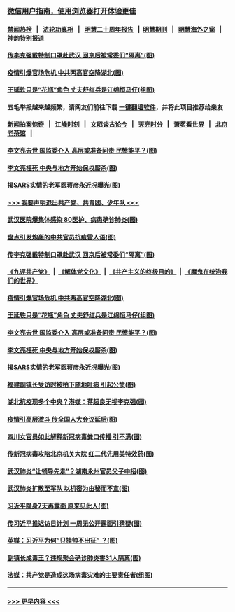 ### [微信用户指南，使用浏览器打开体验更佳](https://github.com/gfw-breaker/banned-news1/blob/master/indexes/wechat-guide.md?t=0)
#### [禁闻热榜](热点新闻.md?t=0)  &nbsp;&nbsp;|&nbsp;&nbsp; [法轮功真相](https://github.com/gfw-breaker/truth/blob/master/README.md?t=0) &nbsp;&nbsp;|&nbsp;&nbsp; [明慧二十周年报告](https://github.com/gfw-breaker/mh-reports/blob/master/README.md?t=0) &nbsp;&nbsp;|&nbsp;&nbsp;[明慧期刊](https://github.com/gfw-breaker/mh-qikan) &nbsp;&nbsp;|&nbsp;&nbsp; [明慧海外之窗](https://github.com/gfw-breaker/mh-news/blob/master/README.md?t=0) &nbsp;&nbsp;|&nbsp;&nbsp; [神韵特别报道](https://github.com/gfw-breaker/mh-news/blob/master/shenyun.md?t=0)
#### [传李克强戴特制口罩赴武汉 回京后被常委们“隔离”(图)](../pages/p2/922416.md?t=02091322) 
#### [疫情引爆官场危机 中共两高官空降湖北(图)](../pages/p2/922400.md?t=02091322) 
#### [王延轶只是“花瓶”角色 丈夫舒红兵是江绵恒马仔(组图)](../pages/p2/922350.md?t=02091322) 
#### 五毛举报越来越频繁，请网友们前往下载 [一键翻墙软件](https://github.com/gfw-breaker/ssr-accounts)，并将此项目推荐给亲友
#### [新闻拍案惊奇](https://github.com/gfw-breaker/banned-news1/blob/master/pages/link4.md) &nbsp;&nbsp;|&nbsp;&nbsp; [江峰时刻](https://github.com/gfw-breaker/banned-news1/blob/master/pages/link4.md) &nbsp;&nbsp;|&nbsp;&nbsp; [文昭谈古论今](https://github.com/gfw-breaker/banned-news1/blob/master/pages/link4.md) &nbsp;&nbsp;|&nbsp;&nbsp; [天亮时分](https://github.com/gfw-breaker/banned-news1/blob/master/pages/link4.md) &nbsp;&nbsp;|&nbsp;&nbsp; [萧茗看世界](https://github.com/gfw-breaker/banned-news1/blob/master/pages/link4.md) &nbsp;&nbsp;|&nbsp;&nbsp; [北京老茶馆](https://github.com/gfw-breaker/banned-news1/blob/master/pages/link4.md) &nbsp;&nbsp;|&nbsp;&nbsp; 
#### [李文亮去世 国监委介入 高层或准备问责 民愤能平？(图)](../pages/p2/922346.md?t=02091322) 
#### [李文亮枉死 中央与地方开始保权厮杀(图)](../pages/p2/922239.md?t=02091322) 
#### [揭SARS实情的老军医蒋彦永近况曝光(图)](../pages/p2/922283.md?t=02091322) 
#### [>>> 我要声明退出共产党、共青团、少年队 <<<](https://github.com/begood0513/goodnews/blob/master/quit/letter.md) 
#### [武汉医院爆集体感染 80医护、病患确诊肺炎(图)](../pages/p2/922480.md?t=02091322) 
#### [盘点引发炮轰的中共官员抗疫雷人语(图)](../pages/p2/922483.md?t=02091322) 
#### [传李克强戴特制口罩赴武汉 回京后被常委们“隔离”(图)](../pages/p2/922416.md?t=02091322) 
#### [《九评共产党》](https://github.com/begood0513/9ping.md/blob/master/README.md) &nbsp;|&nbsp; [《解体党文化》](../../../../jtdwh.md/blob/master/README.md)  &nbsp;|&nbsp; [《共产主义的终极目的》](../../../../gczydzjmd.md/blob/master/README.md) &nbsp;|&nbsp; [《魔鬼在统治我们的世界》](../../../../mgztzwmdsj.md/blob/master/README.md) 
#### [疫情引爆官场危机 中共两高官空降湖北(图)](../pages/p2/922400.md?t=02091322) 
#### [王延轶只是“花瓶”角色 丈夫舒红兵是江绵恒马仔(组图)](../pages/p2/922350.md?t=02091322) 
#### [李文亮去世 国监委介入 高层或准备问责 民愤能平？(图)](../pages/p2/922346.md?t=02091322) 
#### [李文亮枉死 中央与地方开始保权厮杀(图)](../pages/p2/922239.md?t=02091322) 
#### [揭SARS实情的老军医蒋彦永近况曝光(图)](../pages/p2/922283.md?t=02091322) 
#### [福建副镇长受访时被拍下随地吐痰 引起公愤(图)](../pages/p2/922279.md?t=02091322) 
#### [湖北抗疫现多个中央？港媒：蒋超良无视李克强(图)](../pages/p2/922154.md?t=02091322) 
#### [疫情引高层激斗 传全国人大会议延后(图)](../pages/p2/922162.md?t=02091322) 
#### [四川女官员如此解释新冠病毒粪口传播 引不满(图)](../pages/p2/922144.md?t=02091322) 
#### [传新冠病毒攻陷北京机关大院 红二代先用美特效药(图)](../pages/p2/922107.md?t=02091322) 
#### [武汉肺炎“让领导先走”？湖南永州官员父子中招(图)](../pages/p2/922095.md?t=02091322) 
#### [武汉肺炎扩散至军队 以机密为由秘而不宣(图)](../pages/p2/922044.md?t=02091322) 
#### [习近平隐身7天再露面 原来见此人(图)](../pages/p2/922041.md?t=02091322) 
#### [传习近平推迟访日计划 一周无公开露面引猜疑(图)](../pages/p2/922006.md?t=02091322) 
#### [英媒：习近平为何“只挂帅不出征” ？(图)](../pages/p2/921925.md?t=02091322) 
#### [副镇长成毒王？违规聚会确诊肺炎害31人隔离(图)](../pages/p2/921985.md?t=02091322) 
#### [法媒：共产党是造成这场病毒灾难的主要责任者(组图)](../pages/p2/921958.md?t=02091322) 

----
#### [ >>> 更早内容 <<< ](../indexes/p2-earlier.md)
